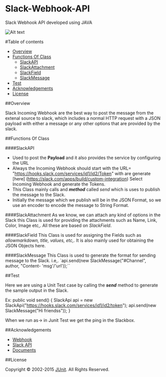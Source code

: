 # Slack-Webhook-API

Slack Webhook API developed using JAVA

 ![Alt text](https://github.com/infinitiessoft/Ganashree15/Slack-Webhook-API/master/Snip20160115_1.png "FORMAT")
 
 #Table of contents

- [Overview](#overview)
- [Functions Of Class ](#functionsofclass)
    - [SlackAPI](#slackApi)
    - [SlackAttachment](#SlackAttachment)
    - [SlackField](#slackField)
    - [SlackMessage](#slackMessage)
- [Test](#test)
- [Acknowledgements](#acknowledgements)
- [License](#license)


##Overview

 Slack Incoming Webhook are the best way to post the message from the extenal source to slack, which includes a normal HTTP request with a JSON payload with either a message or any other options that are provided by the slack.
 
##Functions Of Class

####SlackAPI
* Used to post the **Payload** and it also provides the service by configuring the URL
* Always the Incoming Webhook should start with the URL= "https://hooks.slack.com/services/id1/id2/Token" with are generate [here] (https://slack.com/apps/build/custom-integration) Select Incoming Webhook and generate the Tokens.
* This Class mainly calls and ***method*** called *send* which is uses to publish the message to the Slack.
* Initially the message which we publish will be in the JSON Format, so we use an encoder to encode the message to String Format.


####SlackAttachment
  As we know, we can attach any kind of options in the Slack this Class is used for providing the attachments such as Name, Link, Color, Image etc,. All these are based on *SlackField*.


####SlackField
 This Class is used for assigning the Fields such as *allowmarkdown, title, values, etc,.*
  It is also mainly used for obtaining the JSON Objects here.
  
  
####SlackMessage
 This Class is used to generate the format for sending message to the Slack. i.e,. `api.send(new SlackMessage("#Channel", author, "Content- 'msg'/'url'));``

##Test

 Here we are using a Unit Test case by calling the ***send*** method to generate the sample output in the Slack.
 
 Ex: public void send() 
 {
		SlackApi api = new SlackApi("https://hooks.slack.com/services/id1/id2/token");
		api.send(new SlackMessage("Hi friendss"));
}

When we run as-> in Junit Test we get the ping in the Slackbox.

##Acknowledgements

- [Webhook](https://api.slack.com/incoming-webhooks)
- [Slack API](https://api.slack.com/)
- [Documents](https://api.slack.com/docs/attachments)

##License

Copyright © 2002-2015 [JUnit](http://junit.org/license.html). All Rights Reserved.






 
